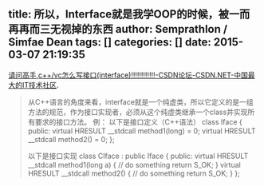 title: 所以，Interface就是我学OOP的时候，被一而再再而三无视掉的东西
author: Semprathlon / Simfae Dean
tags: []
categories: []
date: 2015-03-07 21:19:35
---
<a href='http://bbs.csdn.net/topics/220088454'>请问高手,c++/vc怎么写接口(interface)!!!!!!!!!!!!-CSDN论坛-CSDN.NET-中国最大的IT技术社区</a>.



<blockquote>
从C++语言的角度来看，interface就是一个纯虚类，所以它定义的是一组方法的规范，作为接口实现者，必须从这个纯虚类继承一个class并实现所有要求的接口方法。
例：
以下是接口定义（C++语法）
class Iface
{
public:
  virtual HRESULT __stdcall method1(long) = 0;
  virtual HRESULT __stdcall method2() = 0;
};

以下是接口实现
class CIface : public Iface
{
public:
  virtual HRESULT __stdcall method1(long a)
  {
    // do something
    return S_OK;
  }
  virtual HRESULT __stdcall method2()
  {
    // do something
    return S_OK;
  }
};
</blockquote>

